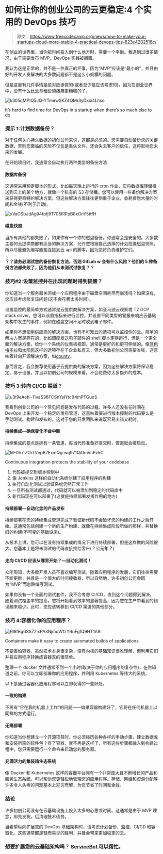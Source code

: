 # 如何让你的创业公司的云更稳定:4 个实用的 DevOps 技巧

> 原文：<https://www.freecodecamp.org/news/how-to-make-your-startups-cloud-more-stable-4-practical-devops-tips-823e4202518c/>

在创业的世界里，当你把时间投入到什么地方时，需要一个平衡。我遇到过很多情况，由于需要发布 MVP，DevOps 实践被搁置。

我认为这是正常的，并不是一件真正的坏事，因为“MVP”应该是“最小的”，并且由好的开发人员解决的大多数问题都不是这么小规模的问题。

但是这里有几件事情是绝对应该做的(或者至少是应该考虑的)。因为在创业世界中，没有什么比云基础设施瘫痪更糟糕的了。

![k305qMPtQ5JQ-YTmewSKZ4QMr3yDxxi4Lhso](img/8ce3fc8e8728ea1000d8a9fdd130fa40.png)

It’s hard to find time for DevOps in a startup when there’s so much else to do

### 提示 1:计划数据备份？

对于任何关心持久数据的初创公司来说，这都是必须的。您需要自动备份您的关键数据，否则您面临的风险不仅仅是丢失文件，还会失去客户的信任，这将影响您未来的发展。

在开始项目时，我通常会自动执行两种类型的备份方法

#### 数据库备份

这通常采用预定脚本的形式，比如每天晚上运行的 cron 作业，它将数据库转储推送到云上的某个地方，就像一个私有的 S3 存储桶。您可以使用一些备份解决方案来获得更奇特的解决方案，但这些解决方案往往更侧重于企业，会耗费您大量的时间和金钱(不利于启动)。

![xVaOSbJdAg94fofj9T705IRPpB8xOnY5ttfH](img/fbe7febf649ae64fbec610e9612ba642.png)

#### 磁盘快照

当所有其他的都失败了，如果你有一个你的磁盘备份，你通常会是安全的。大多数主要的云提供商都有适当的解决方案，允许您根据自己选择的计划拍摄磁盘快照，所以尽量避免编写直接连接到云 api 的脚本，因为您将负责维护它们。

#### ？？请务必测试您的备份恢复方法，否则 GitLab w 会有什么风险？他们的 5 种备份方法都失败了，因为他们从未测试过恢复？？

### 技巧#2:设置监控并在出现问题时得到提醒？️

你知道当一个服务器关闭或一个应用程序由于磁盘空间耗尽而崩溃吗？如果没有，您应该考虑修复该问题(这不会花费太多时间)。

设置监控的最简单方式通常是云提供商解决方案，如亚马逊云观察或 T2 GCP stack driver。您可以设置指标来进行监控，并设置不同类型的警报来响应云基础架构中发生的事件，例如在磁盘空间不足时收到电子邮件。

如果你不想使用供应商的解决方案，也有不可知云的选项可以监控你的云。简单的解决方案是存在的，比如调度发送电子邮件的 shell 脚本定期运行，但是一个更全面的解决方案，给你一个系统的仪表板视图，通常是更好的和更可伸缩的。像[蓝色梅多拉](https://bluemedora.com/)和[太阳风](https://www.solarwinds.com/)这样的选项存在于企业私有云，但大多数初创公司需要省钱，这意味着转向开源解决方案，如[county](https://count.ly/)。

总而言之，我会推荐使用基于云提供商的解决方案，因为这些解决方案将保证稳定、易于设置，并且以初创公司的规模来看，不会花费你太多额外的成本。

### 技巧 3:转向 CI/CD 渠道？

![u3t9eAehi-11vaS36FCSnYsIYtc94mPTGuoS](img/9b5ad55bb1899892be40e957d17b75b5.png)

我看到创业公司的一个常见问题是发布代码的过程。许多人还没有花时间在 DevOps 上来开发一个稳定的发布管道，这意味着要进行版本控制的代码要么是手动测试、构建和发布的，这对于您的开发团队来说既容易出错又耗时。

#### 持续集成—确保变化不会中断

持续集成的要点是拥有一条管道，每当代码准备好提交时，管道就会被启动。

![M-Dh7rZOrTVvpB7ExmQgrwq971QiOmVcPv5C](img/540496a7545838fc6fe227c8a7d0080f.png)

Continuous integration protects the stability of your codebase

1.  代码被提交到版本控制中
2.  像 Jenkins 这样的自动化系统创建了应用程序的构建
3.  执行自动化测试以验证系统仍然正常工作
4.  一旦所有测试都通过，代码就可以被添加到稳定的代码库中
5.  新代码现在可以部署了(这就是持续部署发挥作用的地方)

#### 持续部署—自动化您的产品发布

持续部署在您的持续集成管道完成了验证新代码不会破坏您的构建的工作之后开始。这通常包括创建一个新的生产构建，就像在持续集成阶段所做的那样，并替换旧的构建(不可变的基础设施)。

从技术上讲，您可以在没有持续集成的情况下进行持续部署，但是这样做的风险很大。您基本上是将未测试的代码直接推给客户(？公元**年？**)

#### **走向 CI/CD 应该从哪里开始？—自动化测试！**

众所周知，大多数开发人员不喜欢编写测试。随着应用程序的发展，它们往往需要不断更新，并且是一个很大的时间接收器，所以自然地，许多初创公司会因为“MVP”而忽略编写测试。

如果你没有一个全面的测试套件，我不会考虑 CI/CD，直到这个问题得到解决。随着测试覆盖率的提高，您将开始看到效率的显著提高，因为您在生产中看到的错误越来越少。此时，您应该转移到 CI/CD 渠道的其他部分。

### 技巧 4:容器化你的应用程序？

![Rl8fBg6SSZ2ixPA3NjmdWfzYRuFgfQ9HT1AB](img/78233d5983773430f7f7a296b12d07d2.png)

Containers make it easy to create automated builds of applications

不要害怕容器，虽然技术本身很复杂，没有内核的基础知识很难理解，但利用它们并将应用程序转换成容器真的很简单。

整理一个 docker 文件通常不到一个小时(取决于你的应用程序的复杂性)，在你知道之前，你可以立即部署你的应用程序，并利用 Kubernetes 等伟大的系统。

以下是通过容器化应用程序可以立即获得的一些好处。

#### **一致的构建**

不再有“它在我的机器上工作”的问题——如果容器构建好了，它将在任何机器上以同样的方式运行。

#### **无痛部署**

你知道当你想建立一个开源项目时，你必须经历各种各样的手动步骤，建立数据库和安装所需的软件包？有了容器，就不再是这样了，所有这些步骤都融入到构建过程中，您只需要运行一个命令来启动您的服务器。

#### **充满活力的集装箱生态系统**

像 Docker 和 Kubernetes 这样的容器平台拥有一个非常庞大且不断增长的产品和服务生态系统，可以帮助您更轻松地管理您的应用程序。存储、网络和资源分配等许多令人头疼的问题基本上迎刃而解，为您节省了时间和金钱。

### 结论

许多初创公司没有在云基础设施上投入太多的心思或时间。这通常是由于 MVP 理念，即先发货，后清理技术债务。

当希望纵向扩展您的 DevOps 基础架构时，请考虑计划备份、监控、CI/CD 和容器化。这些通常都是轻而易举的胜利，并且会带来更加稳定的云。

### 想要扩展您的云基础架构吗？ [ServiceBot 可以帮忙](https://servicebot.io?ref=medium3)。